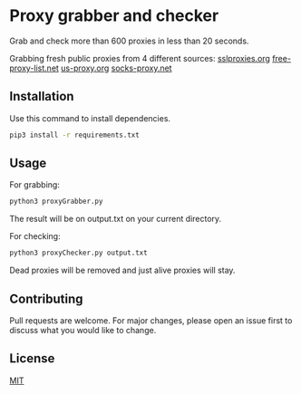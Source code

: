 # Proxy grabber and checker 

Grab and check more than 600 proxies in less than 20 seconds.

Grabbing fresh public proxies from 4 different sources:
[sslproxies.org](http://sslproxies.org)
[free-proxy-list.net](http://free-proxy-list.net)
[us-proxy.org](http://us-proxy.org)
[socks-proxy.net](http://socks-proxy.net)


## Installation

Use this command to install dependencies.


```bash
pip3 install -r requirements.txt
```

## Usage

For grabbing:

```bash
python3 proxyGrabber.py
```

The result will be on output.txt on your current directory.

For checking:

```bash
python3 proxyChecker.py output.txt
```

Dead proxies will be removed and just alive proxies will stay.


## Contributing
Pull requests are welcome. For major changes, please open an issue first to discuss what you would like to change.

## License
[MIT](https://choosealicense.com/licenses/mit/)